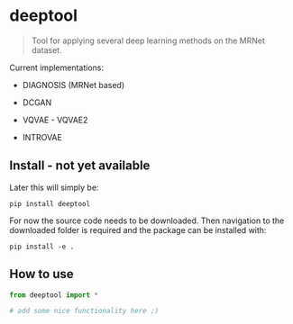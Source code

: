 # deeptool
> Tool for applying several deep learning methods on the MRNet dataset.


Current implementations:

* DIAGNOSIS (MRNet based)

* DCGAN
* VQVAE - VQVAE2
* INTROVAE



## Install - not yet available

Later this will simply be:

`pip install deeptool`

For now the source code needs to be downloaded.
Then navigation to the downloaded folder is required and the package can be installed with:

`pip install -e .`

## How to use

```python
from deeptool import *

# add some nice functionality here ;)
```
